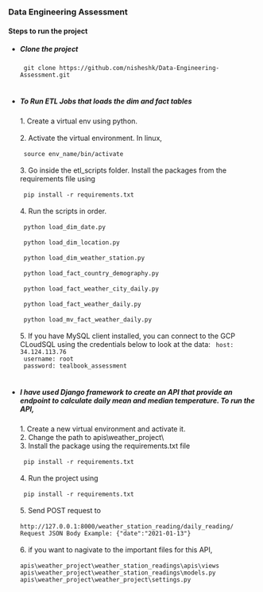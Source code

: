 <h3> Data Engineering Assessment </h3>

<h4> Steps to run the project </h4>

<ul>
  <li>  <h5>Clone the project </li>
    <code> git clone https://github.com/nisheshk/Data-Engineering-Assessment.git </code> <br/> <br/>
  <li> <h5> To Run ETL Jobs that loads the dim and fact tables  </h5> </li>
    1. Create a virtual env using python. <br/><br/>
    2. Activate the virtual environment. In linux, <br/><br/>
      <code> source env_name/bin/activate </code><br/><br/>
    3. Go inside the etl_scripts folder. Install the packages from the requirements file using <br/><br/>
<code> pip install -r requirements.txt </code><br/><br/>
4. Run the scripts in order. <br/><br/>
<code> python load_dim_date.py  </code><br/><br/>
<code> python load_dim_location.py  </code><br/><br/>
<code> python load_dim_weather_station.py  </code><br/><br/>
<code> python load_fact_country_demography.py  </code><br/><br/>
<code> python load_fact_weather_city_daily.py  </code><br/><br/>
<code> python load_fact_weather_daily.py  </code><br/><br/>
<code> python load_mv_fact_weather_daily.py  </code><br/><br/>
5. If you have MySQL client installed, you can connect to the GCP CLoudSQL using the credentials below to look at the data:
<code> host: 34.124.113.76  </code><br/>
<code> username: root  </code><br/>
<code> password: tealbook_assessment </code><br/><br/>
<li> <h5> I have used Django framework to create an API that provide an endpoint to calculate daily mean and median temperature. To run the API,   </h5> </li>
1. Create a new virtual environment and activate it.<br/>
2. Change the path to apis\weather_project\<br/>
3. Install the package using the requirements.txt file<br/><br/>
<code> pip install -r requirements.txt </code><br/><br/>
4. Run the project using<br/><br/>
<code> pip install -r requirements.txt </code><br/><br/>
5. Send POST request to <br/><br/>
<code>http://127.0.0.1:8000/weather_station_reading/daily_reading/</code><br/>
<code>Request JSON Body Example: {"date":"2021-01-13"}</code><br/><br/>
6. if you want to nagivate to the important files for this  API, <br/><br/>
<code>apis\weather_project\weather_station_readings\apis\views</code><br/>
<code>apis\weather_project\weather_station_readings\models.py</code><br/>
<code>apis\weather_project\weather_project\settings.py</code><br/>
